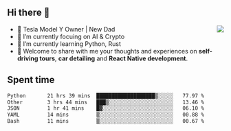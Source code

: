 ## Hi there 👋
<img align="right" src="https://github-readme-stats.vercel.app/api?username=ljunb&show_icons=true&icon_color=CE1D2D&text_color=718096&bg_color=00000000&hide_title=true&hide_border=true" />

- 🚗 Tesla Model Y Owner | New Dad
- 🔭 I’m currently focuing on AI & Crypto
- 🌱 I’m currently learning Python, Rust
- 💬 Welcome to share with me your thoughts and experiences on **self-driving tours**, **car detailing** and **React Native development**.




## Spent time
<!--START_SECTION:waka-->

```txt
Python       21 hrs 39 mins  ███████████████████▒░░░░░   77.97 %
Other        3 hrs 44 mins   ███▒░░░░░░░░░░░░░░░░░░░░░   13.46 %
JSON         1 hr 41 mins    █▓░░░░░░░░░░░░░░░░░░░░░░░   06.10 %
YAML         14 mins         ▒░░░░░░░░░░░░░░░░░░░░░░░░   00.88 %
Bash         11 mins         ▒░░░░░░░░░░░░░░░░░░░░░░░░   00.67 %
```

<!--END_SECTION:waka-->

